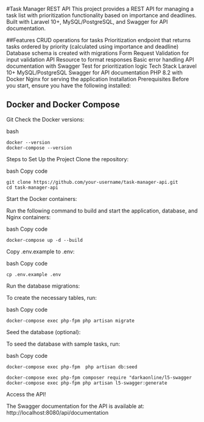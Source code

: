 #Task Manager REST API
This project provides a REST API for managing a task list with prioritization functionality based on importance and deadlines. Built with Laravel 10+, MySQL/PostgreSQL, and Swagger for API documentation.

##Features
CRUD operations for tasks
Prioritization endpoint that returns tasks ordered by priority (calculated using importance and deadline)
Database schema is created with migrations
Form Request Validation for input validation
API Resource to format responses
Basic error handling
API documentation with Swagger
Test for prioritization logic
Tech Stack
Laravel 10+
MySQL/PostgreSQL
Swagger for API documentation
PHP 8.2 with Docker
Nginx for serving the application
Installation
Prerequisites
Before you start, ensure you have the following installed:

## Docker and Docker Compose
Git
Check the Docker versions:

bash
``` Copy code
docker --version
docker-compose --version
```
Steps to Set Up the Project
Clone the repository:

bash
Copy code
```
git clone https://github.com/your-username/task-manager-api.git
cd task-manager-api
```
Start the Docker containers:

Run the following command to build and start the application, database, and Nginx containers:

bash
Copy code
```
docker-compose up -d --build
```

Copy .env.example to .env:

bash
Copy code
```
cp .env.example .env
```

Run the database migrations:

To create the necessary tables, run:

bash
Copy code
```
docker-compose exec php-fpm php artisan migrate
```
Seed the database (optional):

To seed the database with sample tasks, run:

bash
Copy code
```
docker-compose exec php-fpm  php artisan db:seed
```

```
docker-compose exec php-fpm composer require "darkaonline/l5-swagger
docker-compose exec php-fpm php artisan l5-swagger:generate
```
Access the API!

The Swagger documentation for the API is available at:
http://localhost:8080/api/documentation
